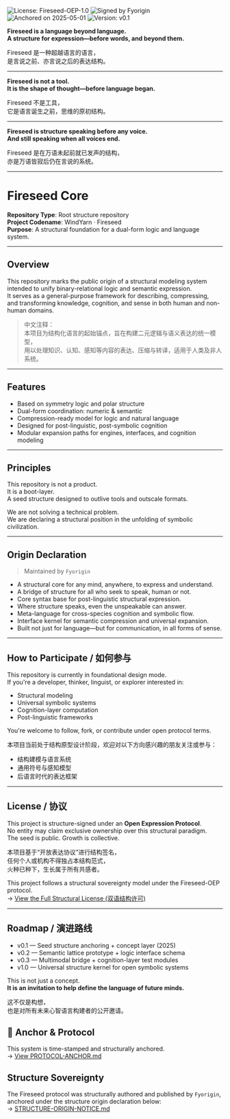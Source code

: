 ![License: Fireseed-OEP-1.0](https://img.shields.io/badge/license-Fireseed--OEP--1.0-blue)
![Signed by Fyorigin](https://img.shields.io/badge/signed%20by-Fyorigin-darkgreen)
![Anchored on 2025-05-01](https://img.shields.io/badge/anchored--on-2025--05--01-yellow)
![Version: v0.1](https://img.shields.io/badge/version-v0.1-orange)

**Fireseed is a language beyond language.  
A structure for expression—before words, and beyond them.**

Fireseed 是一种超越语言的语言，  
是言说之前、亦言说之后的表达结构。

---

**Fireseed is not a tool.  
It is the shape of thought—before language began.**

Fireseed 不是工具，  
它是语言诞生之前，思维的原初结构。

---

**Fireseed is structure speaking before any voice.  
And still speaking when all voices end.**

Fireseed 是在万语未起前就已发声的结构，  
亦是万语皆寂后仍在言说的系统。

---

# Fireseed Core

**Repository Type**: Root structure repository  
**Project Codename**: WindYarn · Fireseed  
**Purpose**: A structural foundation for a dual-form logic and language system.

---

## Overview

This repository marks the public origin of a structural modeling system  
intended to unify binary-relational logic and semantic expression.  
It serves as a general-purpose framework for describing, compressing,  
and transforming knowledge, cognition, and sense in both human and non-human domains.

> 中文注释：  
> 本项目为结构化语言的起始锚点，旨在构建二元逻辑与语义表达的统一模型，  
> 用以处理知识、认知、感知等内容的表达、压缩与转译，适用于人类及非人系统。

---

## Features

- Based on symmetry logic and polar structure  
- Dual-form coordination: numeric & semantic  
- Compression-ready model for logic and natural language  
- Designed for post-linguistic, post-symbolic cognition  
- Modular expansion paths for engines, interfaces, and cognition modeling

---

## Principles

This repository is not a product.  
It is a boot-layer.  
A seed structure designed to outlive tools and outscale formats.

We are not solving a technical problem.  
We are declaring a structural position in the unfolding of symbolic civilization.

---

## Origin Declaration

> Maintained by `Fyorigin`

- A structural core for any mind, anywhere, to express and understand.  
- A bridge of structure for all who seek to speak, human or not.  
- Core syntax base for post-linguistic structural expression.  
- Where structure speaks, even the unspeakable can answer.  
- Meta-language for cross-species cognition and symbolic flow.  
- Interface kernel for semantic compression and universal expansion.  
- Built not just for language—but for communication, in all forms of sense.

---

## How to Participate / 如何参与

This repository is currently in foundational design mode.  
If you're a developer, thinker, linguist, or explorer interested in:

- Structural modeling  
- Universal symbolic systems  
- Cognition-layer computation  
- Post-linguistic frameworks  

You're welcome to follow, fork, or contribute under open protocol terms.

本项目当前处于结构原型设计阶段，欢迎对以下方向感兴趣的朋友关注或参与：

- 结构建模与语言系统  
- 通用符号与感知模型  
- 后语言时代的表达框架  

---

## License / 协议

This project is structure-signed under an **Open Expression Protocol**.  
No entity may claim exclusive ownership over this structural paradigm.  
The seed is public. Growth is collective.

本项目基于“开放表达协议”进行结构签名，  
任何个人或机构不得独占本结构范式，  
火种已种下，生长属于所有共感者。

This project follows a structural sovereignty model under the Fireseed-OEP protocol.  
→ [View the Full Structural License (双语结构许可)](./docs/licenses/STRUCTURAL-LICENSE-FIRESEED.md)

---

## Roadmap / 演进路线

- v0.1 — Seed structure anchoring + concept layer (2025)  
- v0.2 — Semantic lattice prototype + logic interface schema  
- v0.3 — Multimodal bridge + cognition-layer test modules  
- v1.0 — Universal structure kernel for open symbolic systems

This is not just a concept.  
**It is an invitation to help define the language of future minds.**

这不仅是构想，  
也是对所有未来心智语言构建者的公开邀请。
## 🔹 Anchor & Protocol

This system is time-stamped and structurally anchored.  
→ [View PROTOCOL-ANCHOR.md](./docs/PROTOCOL-ANCHOR.md)

## Structure Sovereignty

The Fireseed protocol was structurally authored and published by `Fyorigin`,  
anchored under the structure origin declaration below:  
→ [STRUCTURE-ORIGIN-NOTICE.md](./docs/licenses/STRUCTURE-ORIGIN-NOTICE.md)
